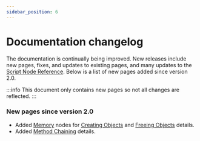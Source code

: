```yaml
---
sidebar_position: 6
---
```


# Documentation changelog

The documentation is continually being improved.
New releases include new pages, fixes, and updates to existing pages, and many updates to the [Script Node Reference](../nodes/all_nodes).
Below is a list of new pages added since version 2.0.

:::info
This document only contains new pages so not all changes are reflected.
:::

### New pages since version 2.0

- Added [Memory](../nodes/memory) nodes for [Creating Objects](../nodes/memory#creating-objects) and [Freeing Objects](../nodes/memory#freeing-objects) details.
- Added [Method Chaining](../nodes/functions#method-chaining) details.